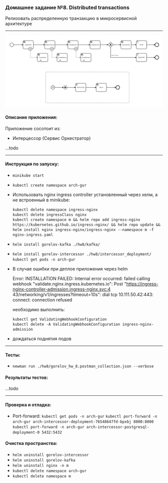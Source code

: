 ### Домашнее задание №8. Distributed transactions

Релизовать распределенную транзакцию в микросервисной архитектуре

---
![img.png](img.png)

#### Описание приложения:
Приложение сосотоит из:
- Интерцессор (Сервис Оркестратор) 

...todo

---

#### Инструкция по запуску:
- `minikube start`
- `kubectl create namespace arch-gur`
- Использовать nginx ingress controller установленный через хелм, а не встроенный в minikube:

  ```
  kubectl delete namespace ingress-nginx
  kubectl delete ingressClass nginx
  kubectl create namespace m && helm repo add ingress-nginx https://kubernetes.github.io/ingress-nginx/ && helm repo update && helm install nginx ingress-nginx/ingress-nginx --namespace m -f nginx-ingress.yaml
  ```
  
- `helm install gorelov-kafka ./hw8/kafka/`
- `helm install gorelov-intercessor ./hw8/intercessor_deployment/`
  `kubectl get pods -n arch-gur`
- В случае ошибки при деплое приложения через helm

  Error: INSTALLATION FAILED: Internal error occurred: failed calling webhook "validate.nginx.ingress.kubernetes.io": Post "https://ingress-nginx-controller-admission.ingress-nginx.svc:4
  43/networking/v1/ingresses?timeout=10s": dial tcp 10.111.50.42:443: connect: connection refused

  необходимо выполнить:
    ```
    kubectl get ValidatingWebhookConfiguration
    kubectl delete -A ValidatingWebhookConfiguration ingress-nginx-admission
    ```  
- дождаться поднятия подов

---

#### Тесты:

- `newman run ./hw8/gorelov_hw_8.postman_collection.json --verbose`

#### Результаты тестов:

...todo

---

#### Проверка и отладка:
- Port-forward:
  `kubectl get pods -n arch-gur`
  `kubectl port-forward -n arch-gur arch-intercessor-deployment-76548647fd-bpxbj 8000:8000`
  `kubectl port-forward -n arch-gur arch-intercessor-postgresql-deployment-0 5432:5432`

#### Очистка пространства:

- `helm uninstall gorelov-intercessor`
- `helm uninstall gorelov-kafka`
- `helm uninstall nginx -n m`
- `kubectl delete namespace arch-gur`
- `kubectl delete namespace m`
